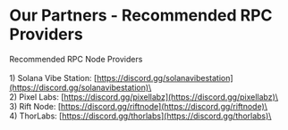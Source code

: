 # Our Partners - Recommended RPC Providers

Recommended RPC Node Providers\
\
1\) Solana Vibe Station: [https://discord.gg/solanavibestation](https://discord.gg/solanavibestation)\
\
2\) Pixel Labs: [https://discord.gg/pixellabz](https://discord.gg/pixellabz)\
\
3\) Rift Node: [https://discord.gg/riftnode](https://discord.gg/riftnode)\
\
4\) ThorLabs: [https://discord.gg/thorlabs](https://discord.gg/thorlabs)\

